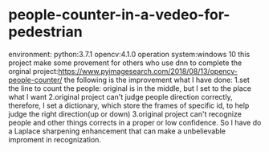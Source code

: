 # people-counter-in-a-vedeo-for-pedestrian
environment: python:3.7.1  opencv:4.1.0  operation system:windows 10
this project make some provement for others who use dnn to complete
the orginal project:https://www.pyimagesearch.com/2018/08/13/opencv-people-counter/
the following is the improvement what I have done:
   1.set the line to count the people: original is in the middle, but I set to the place  what I want
   2.original project can't judge people direction correctly, therefore, I set a dictionary, which store the frames of specific id, to help judge the right direction(up or down)
   3.original project can't recognize people and other things corrects in a proper or low confidence. So I have do a Laplace sharpening enhancement that can make a unbelievable improment in recognization.
